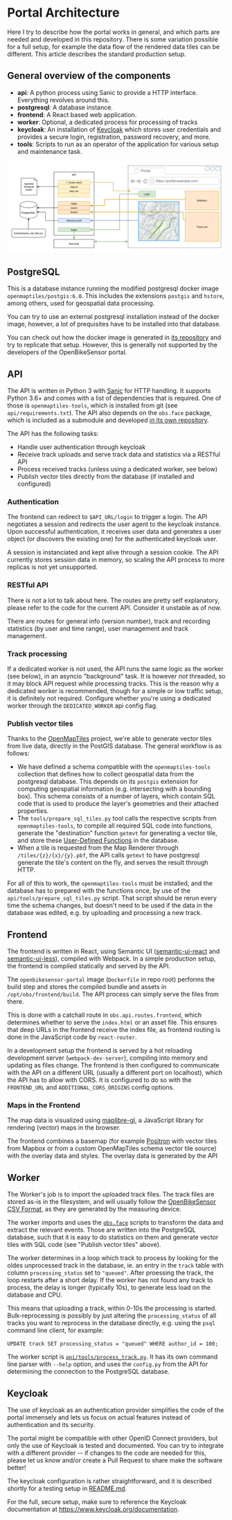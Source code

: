 # Portal Architecture

Here I try to describe how the portal works in general, and which parts are
needed and developed in this repository. There is some variation possible for a
full setup, for example the data flow of the rendered data tiles can be
different.  This article describes the standard production setup. 

## General overview of the components

* **api**: A python process using Sanic to provide a HTTP interface. Everything
  revolves around this.
* **postgresql**: A database instance.
* **frontend**: A React based web application.
* **worker**: Optional, a dedicated process for processing of tracks
* **keycloak**: An installation of [Keycloak](https://www.keycloak.org/) which
  stores user credentials and provides a secure login, registration, password
  recovery, and more.
* **tools**: Scripts to run as an operator of the application for various setup
  and maintenance task.

![Architecture Overview](./architecture-portal.png)

## PostgreSQL

This is a database instance running the modified postgresql docker image
`openmaptiles/postgis:6.0`. This includes the extensions `postgis` and
`hstore`, among others, used for geospatial data processing.

You can try to use an external postgresql installation instead of the docker 
image, however, a lot of prequisites have to be installed into that database.

You can check out how the docker image is generated in [its
repository](https://github.com/openmaptiles/openmaptiles-tools/tree/master/docker/postgis)
and try to replicate that setup. However, this is generally not supported by
the developers of the OpenBikeSensor portal.

## API

The API is written in Python 3 with [Sanic](https://sanicframework.org/) for
HTTP handling. It supports Python 3.6+ and comes with a list of dependencies
that is required. One of those is `openmaptiles-tools`, which is installed from
git (see `api/requirements.txt`). The API also depends on the `obs.face`
package, which is included as a submodule and developed [in its own
repository](https://github.com/openbikesensor/OpenBikeSensor-Scripts).

The API has the following tasks:

* Handle user authentication through keycloak 
* Receive track uploads and serve track data and statistics via a RESTful API
* Process received tracks (unless using a dedicated worker, see below)
* Publish vector tiles directly from the database (if installed and configured)

### Authentication

The frontend can redirect to `$API_URL/login` to trigger a login. The API
negotiates a session and redirects the user agent to the keycloak instance.
Upon successful authentication, it receives user data and generates a user
object (or discovers the existing one) for the authenticated keycloak user.

A session is instanciated and kept alive through a session cookie. The API
currently stores session data in memory, so scaling the API process to more
replicas is not yet unsupported.

### RESTful API

There is not a lot to talk about here. The routes are pretty self explanatory,
please refer to the code for the current API. Consider it unstable as of now.

There are routes for general info (version number), track and recording
statistics (by user and time range), user management and track management.

### Track processing

If a dedicated worker is not used, the API runs the same logic as the worker
(see below), in an asyncio "background" task. It is however *not* threaded, so
it may block API request while processing tracks. This is the reason why a
dedicated worker is recommended, though for a simple or low traffic setup, it
is definitely not required. Configure whether you're using a dedicated worker
through the `DEDICATED_WORKER` api config flag.

### Publish vector tiles

Thanks to the [OpenMapTiles](https://openmaptiles.org/) project, we're able to
generate vector tiles from live data, directly in the PostGIS database. The
general workflow is as follows:

* We have defined a schema compatible with the `openmaptiles-tools` collection
  that defines how to collect geospatial data from the postgresql database.
  This depends on its `postgis` extension for computing geospatial information
  (e.g. intersecting with a bounding box). This schema consists of a number of
  layers, which contain SQL code that is used to produce the layer's geometries
  and their attached properties.
* The `tools/prepare_sql_tiles.py` tool calls the respective scripts from
  `openmaptiles-tools`, to compile all required SQL code into functions,
  generate the "destination" function `getmvt` for generating a vector tile,
  and store these [User-Defined
  Functions](https://www.postgresql.org/docs/current/xfunc.html) in the
  database.
* When a tile is requested from the Map Renderer through
  `/tiles/{z}/{x}/{y}.pbf`, the API calls `getmvt` to have postgresql generate
  the tile's content on the fly, and serves the result through HTTP.

For all of this to work, the `openmaptiles-tools` must be installed, and the
database has to prepared with the functions once, by use of the
`api/tools/prepare_sql_tiles.py` script. That script should be rerun every time the
schema changes, but doesn't need to be used if the data in the database was
edited, e.g. by uploading and processing a new track.

## Frontend

The frontend is written in React, using Semantic UI
([semantic-ui-react](https://react.semantic-ui.com/) and
[semantic-ui-less](https://www.npmjs.com/package/semantic-ui-less)), compiled
with Webpack. In a simple production setup, the frontend is compiled statically
and served by the API.

The `openbikesensor-portal` image (`Dockerfile` in repo root) performs the
build step and stores the compiled bundle and assets in
`/opt/obs/frontend/build`. The API process can simply serve the files from there.

This is done with a catchall route in `obs.api.routes.frontend`, which
determines whether to serve the `index.html` or an asset file. This ensures
that deep URLs in the frontend receive the index file, as frontend routing is
done in the JavaScript code by `react-router`.

In a development setup the frontend is served by a hot reloading development
server (`webpack-dev-server`), compiling into memory and updating as files
change. The frontend is then configured to communicate with the API on a
different URL (usually a different port on localhost), which the API has to
allow with CORS. It is configured to do so with the `FRONTEND_URL` and
`ADDITIONAL_CORS_ORIGINS` config options.

### Maps in the Frontend

The map data is visualized using
[maplibre-gl](https://github.com/MapLibre/maplibre-gl-js), a JavaScript library
for rendering (vector) maps in the browser.

The frontend combines a basemap (for example
[Positron](https://github.com/openmaptiles/positron-gl-style) with vector tiles
from Mapbox or from a custom OpenMapTiles schema vector tile source) with the 
overlay data and styles. The overlay data is generated by the API


## Worker

The Worker's job is to import the uploaded track files. The track files are
stored as-is in the filesystem, and will usually follow the [OpenBikeSensor CSV
Format](https://github.com/openbikesensor/OpenBikeSensorFirmware/blob/master/docs/software/firmware/csv_format.md),
as they are generated by the measuring device.

The worker imports and uses the
[`obs.face`](https://github.com/openbikesensor/OpenBikeSensor-Scripts) scripts
to transform the data and extract the relevant events. Those are written into
the PostgreSQL database, such that it is easy to do statistics on them and
generate vector tiles with SQL code (see "Publish vector tiles" above).


The worker determines in a loop which track to process by looking for the oldes
unprocessed track in the database, ie. an entry in the `track` table with
column `processing_status` set to `"queued"`. After proessing the track, the
loop restarts after a short delay. If the worker has not found any track to
process, the delay is longer (typically 10s), to generate less load on the
database and CPU.

This means that uploading a track, within 0-10s the processing is started.
Bulk-reprocessing is possibly by just altering the `processing_status` of all
tracks you want to reprocess in the database directly, e.g. using the `psql`
command line client, for example:

```postgresql
UPDATE track SET processing_status = "queued" WHERE author_id = 100;
```

The worker script is
[`api/tools/process_track.py`](../api/tools/process_track.py). It has its own
command line parser with `--help` option, and uses the `config.py` from the API
for determining the connection to the PostgreSQL database.


## Keycloak

The use of keycloak as an authentication provider simplifies the code of the
portal immensely and lets us focus on actual features instead of authentication
and its security.

The portal might be compatible with other OpenID Connect providers, but only
the use of Keycloak is tested and documented. You can try to integrate with a
different provider -- if changes to the code are needed for this, please let us
know and/or create a Pull Request to share make the software better!

The keycloak configuration is rather straightforward, and it is described
shortly for a testing setup in [README.md](../README.md).

For the full, secure setup, make sure to reference the Keycloak documentation
at <https://www.keycloak.org/documentation>.
